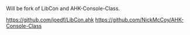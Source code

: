 Will be fork of LibCon and AHK-Console-Class.

https://github.com/joedf/LibCon.ahk
https://github.com/NickMcCoy/AHK-Console-Class